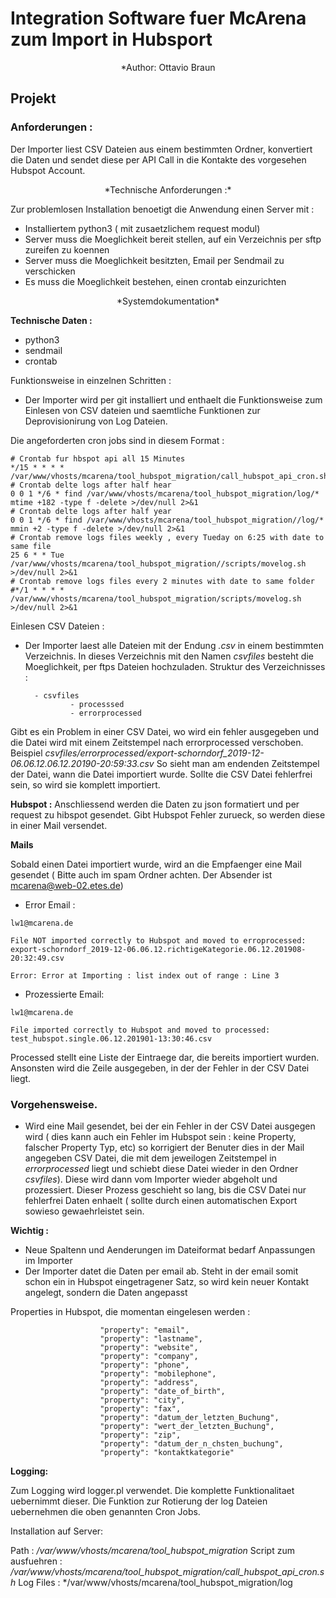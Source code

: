 <!-- TITLE: Dokumentation -->
<!-- SUBTITLE: A quick summary of Dokumentation -->

# Integration Software fuer McArena zum Import in Hubsport



<center>*Author: Ottavio Braun</center>

## Projekt


### Anforderungen :

Der Importer liest CSV Dateien aus einem bestimmten Ordner, konvertiert die Daten und sendet diese per API Call in die Kontakte des vorgesehen Hubspot Account.

<center>*Technische Anforderungen :*</center>

Zur problemlosen Installation benoetigt die Anwendung einen Server mit :

- Installiertem python3 ( mit zusaetzlichem request modul)
- Server muss die Moeglichkeit bereit stellen, auf ein Verzeichnis per sftp zureifen zu koennen
- Server muss die Moeglichkeit besitzten, Email per Sendmail zu verschicken
- Es muss die Moeglichkeit bestehen, einen crontab einzurichten


<center>*Systemdokumentation*</center>


**Technische Daten :**

- python3
- sendmail
- crontab


Funktionsweise in einzelnen Schritten :

- Der Importer wird per git installiert und enthaelt die Funktionsweise zum Einlesen von CSV dateien und saemtliche Funktionen zur Deprovisionirung von Log Dateien.

Die angeforderten cron jobs sind in diesem Format :


```batchfile
# Crontab fur hbspot api all 15 Minutes
*/15 * * * * /var/www/vhosts/mcarena/tool_hubspot_migration/call_hubspot_api_cron.sh
# Crontab delte logs after half hear
0 0 1 */6 * find /var/www/vhosts/mcarena/tool_hubspot_migration/log/* mtime +182 -type f -delete >/dev/null 2>&1
# Crontab delte logs after half year
0 0 1 */6 * find /var/www/vhosts/mcarena/tool_hubspot_migration//log/* mmin +2 -type f -delete >/dev/null 2>&1
# Crontab remove logs files weekly , every Tueday on 6:25 with date to same file
25 6 * * Tue  /var/www/vhosts/mcarena/tool_hubspot_migration//scripts/movelog.sh >/dev/null 2>&1
# Crontab remove logs files every 2 minutes with date to same folder
#*/1 * * * *   /var/www/vhosts/mcarena/tool_hubspot_migration/scripts/movelog.sh >/dev/null 2>&1

```

Einlesen CSV Dateien :

- Der Importer laest alle Dateien mit der Endung *.csv*  in einem bestimmten Verzeichnis. In dieses Verzeichnis mit den Namen *csvfiles* besteht die Moeglichkeit, per ftps Dateien hochzuladen.
Struktur des Verzeichnisses :

		- csvfiles
				- processsed
				- errorprocessed

Gibt es ein Problem in einer CSV Datei, wo wird ein fehler ausgegeben und die Datei wird mit einem Zeitstempel nach errorprocessed verschoben. Beispiel *csvfiles/errorprocessed/export-schorndorf_2019-12-06.06.12.06.12.20190-20:59:33.csv*
So sieht  man am endenden Zeitstempel der Datei, wann die Datei importiert wurde.
Sollte die CSV Datei fehlerfrei sein, so wird sie komplett importiert.

**Hubspot :**
Anschliessend werden die Daten zu json formatiert und per request zu hibspot gesendet. Gibt Hubspot Fehler zurueck, so werden diese in einer Mail versendet.

**Mails**

Sobald einen Datei importiert wurde, wird an die Empfaenger eine Mail gesendet ( Bitte auch im spam Ordner achten. Der Absender ist mcarena@web-02.etes.de)

- Error Email :

```Processed:
lw1@mcarena.de

File NOT imported correctly to Hubspot and moved to erroprocessed: export-schorndorf_2019-12-06.06.12.richtigeKategorie.06.12.201908-20:32:49.csv 

Error: Error at Importing : list index out of range : Line 3

```

- Prozessierte Email:

```Processed:
lw1@mcarena.de

File imported correctly to Hubspot and moved to processed: test_hubspot.single.06.12.201901-13:30:46.csv 
```


Processed stellt eine Liste der Eintraege dar, die bereits importiert wurden. 
Ansonsten wird die Zeile ausgegeben, in der der Fehler in der CSV Datei liegt.


### Vorgehensweise.

- Wird eine Mail gesendet, bei der ein Fehler in der CSV Datei ausgegen wird ( dies kann auch ein Fehler im Hubspot sein : keine Property, falscher Property Typ, etc) so korrigiert der Benuter dies in der Mail angegeben CSV Datei, die mit dem jeweilogen Zeitstempel in *errorprocessed* liegt und schiebt diese Datei wieder in den Ordner *csvfiles*). Diese wird dann vom Importer wieder abgeholt und prozessiert. Dieser Prozess geschieht so lang, bis die CSV Datei nur fehlerfrei Daten enhaelt ( sollte durch einen automatischen Export sowieso gewaehrleistet sein.

**Wichtig :**

- Neue Spaltenn und Aenderungen im Dateiformat bedarf Anpassungen im Importer
- Der Importer datet die Daten per email ab. Steht in der email somit schon ein in Hubspot eingetragener Satz, so wird kein neuer Kontakt angelegt, sondern die Daten angepasst


Properties in Hubspot, die momentan eingelesen werden :

                        "property": "email",
                        "property": "lastname",
                        "property": "website",
                        "property": "company",
                        "property": "phone",
                        "property": "mobilephone",
                        "property": "address",
                        "property": "date_of_birth",
                        "property": "city",
                        "property": "fax",
                        "property": "datum_der_letzten_Buchung",
                        "property": "wert_der_letzten_Buchung",
                        "property": "zip",
                        "property": "datum_der_n_chsten_buchung",
                        "property": "kontaktkategorie"
												
**Logging:**

Zum Logging wird logger.pl verwendet. Die komplette Funktionalitaet uebernimmt dieser.
Die Funktion zur Rotierung der log Dateien uebernehmen die oben genannten Cron Jobs.


Installation  auf Server:

Path : */var/www/vhosts/mcarena/tool_hubspot_migration*
Script zum ausfuehren : */var/www/vhosts/mcarena/tool_hubspot_migration/call_hubspot_api_cron.sh*
Log Files : */var/www/vhosts/mcarena/tool_hubspot_migration/log
				
				